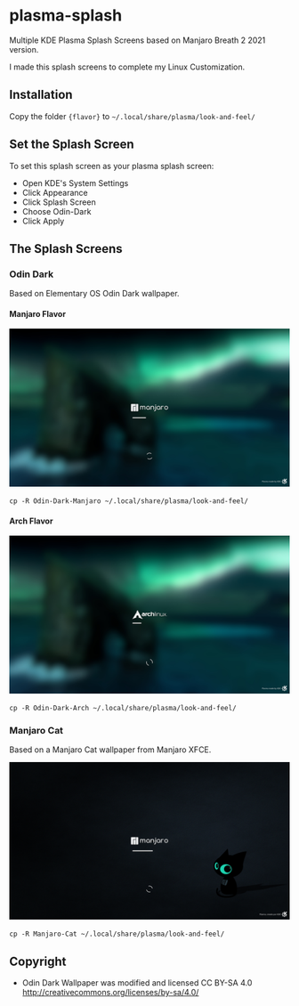 # plasma-splash

Multiple KDE Plasma Splash Screens based on Manjaro Breath 2 2021 version.

I made this splash screens to complete my Linux Customization.

## Installation

Copy the folder `{flavor}` to `~/.local/share/plasma/look-and-feel/`

## Set the Splash Screen

To set this splash screen as your plasma splash screen:

- Open KDE's System Settings
- Click Appearance
- Click Splash Screen
- Choose Odin-Dark
- Click Apply

## The Splash Screens

### Odin Dark

Based on Elementary OS Odin Dark wallpaper.

#### Manjaro Flavor

![Preview](/Odin-Dark-Manjaro/contents/previews/splash.png "Preview")

    cp -R Odin-Dark-Manjaro ~/.local/share/plasma/look-and-feel/

#### Arch Flavor

![Preview](/Odin-Dark-Arch/contents/previews/splash.png "Preview")

    cp -R Odin-Dark-Arch ~/.local/share/plasma/look-and-feel/

### Manjaro Cat

Based on a Manjaro Cat wallpaper from Manjaro XFCE.

![Preview](/Manjaro-Cat/contents/previews/splash.png "Preview")

    cp -R Manjaro-Cat ~/.local/share/plasma/look-and-feel/

## Copyright

- Odin Dark Wallpaper was modified and licensed CC BY-SA 4.0 <http://creativecommons.org/licenses/by-sa/4.0/>
